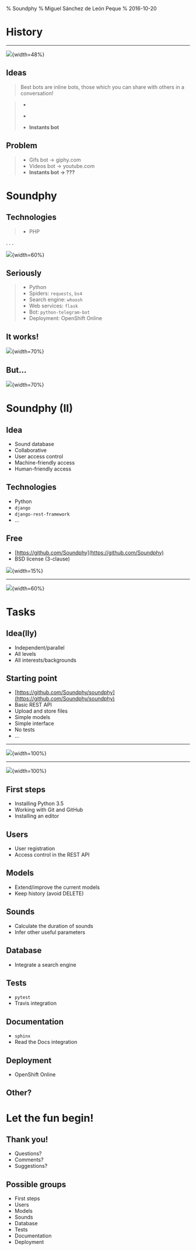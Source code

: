 % Soundphy
% Miguel Sánchez de León Peque
% 2016-10-20

# History

---

![](./figures/telegram_bot_contest.jpg){width=48%}

## Ideas

> Best bots are inline bots, those which you can share with others in a conversation!

>- ~~~Gifs bot~~~
>- ~~~Videos bot~~~
>- **Instants bot**

## Problem

>- Gifs bot → giphy.com
>- Videos bot → youtube.com
>- **Instants bot → ???**

# Soundphy

## Technologies

>- PHP

. . .

![](./figures/troll.svg){width=60%}

## Seriously

>- Python
>- Spiders: `requests`, `bs4`
>- Search engine: `whoosh`
>- Web services: `flask`
>- Bot: `python-telegram-bot`
>- Deployment: OpenShift Online

## It works!

![](./figures/soundphybot_in_action.png){width=70%}

## But...

![](./figures/soundphybot_error.png){width=70%}

# Soundphy (II)

## Idea

- Sound database
- Collaborative
- User access control
- Machine-friendly access
- Human-friendly access

## Technologies

- Python
- `django`
- `django-rest-framework`
- ...

## Free

- [https://github.com/Soundphy](https://github.com/Soundphy)
- BSD license (3-clause)

![](./figures/soundphy_logo.svg){width=15%}

---

![](./figures/developers.gif){width=60%}

# Tasks

## Idea(lly)

- Independent/parallel
- All levels
- All interests/backgrounds

## Starting point

- [https://github.com/Soundphy/soundphy](https://github.com/Soundphy/soundphy)
- Basic REST API
- Upload and store files
- Simple models
- Simple interface
- No tests
- ...

---

![](./figures/soundphy_rest_empty.png){width=100%}

---

![](./figures/soundphy_rest_list.png){width=100%}

## First steps

- Installing Python 3.5
- Working with Git and GitHub
- Installing an editor

## Users

- User registration
- Access control in the REST API

## Models

- Extend/improve the current models
- Keep history (avoid DELETE)

## Sounds

- Calculate the duration of sounds
- Infer other useful parameters

## Database

- Integrate a search engine

## Tests

- `pytest`
- Travis integration

## Documentation

- `sphinx`
- Read the Docs integration

## Deployment

- OpenShift Online

## Other?

# Let the fun begin!

## Thank you!

- Questions?
- Comments?
- Suggestions?

## Possible groups

- First steps
- Users
- Models
- Sounds
- Database
- Tests
- Documentation
- Deployment
